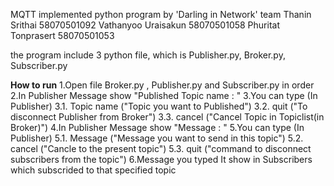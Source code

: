 ﻿MQTT implemented python program
by 'Darling in Network' team
Thanin Srithai 58070501092
Vathanyoo Uraisakun 58070501058
Phuritat Tonprasert 58070501053

the program include 3 python file, which is Publisher.py, Broker.py, Subscriber.py

**How to run**
1.Open file Broker.py , Publisher.py and Subscriber.py in order
2.In Publisher Message show "Published Topic name : "
3.You can type (In Publisher)
  3.1. Topic name ("Topic you want to Published")
  3.2. quit ("To disconnect Publisher from Broker")
  3.3. cancel ("Cancel Topic in Topiclist(in Broker)")
4.In Publisher Message show "Message : "
5.You can type (In Publisher)
  5.1. Message ("Message you want to send in this topic")
  5.2. cancel ("Cancle to the present topic")
  5.3. quit ("command to disconnect subscribers from the topic")
6.Message you typed It show in Subscribers which subscrided to that specified topic

 